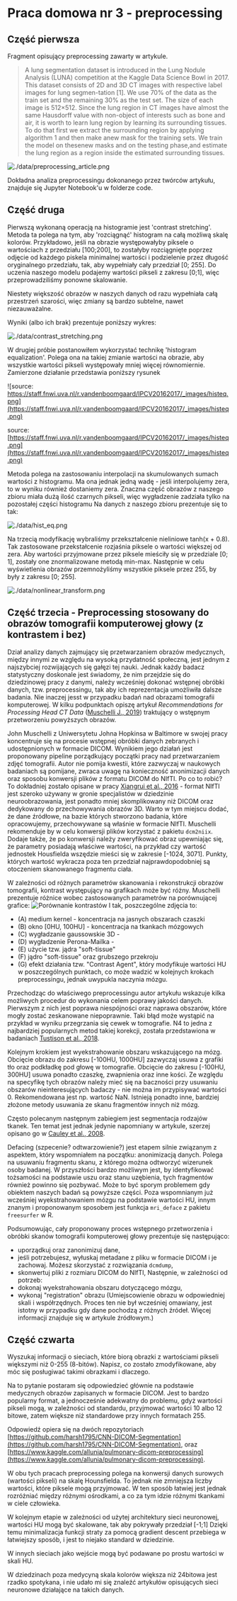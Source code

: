 # Praca domowa nr 3 - preprocessing
## Część pierwsza
Fragment opisujący preprocessing zawarty w artykule.
>A lung segmentation dataset is introduced in the Lung Nodule Analysis (LUNA) competition at the Kaggle Data Science Bowl in 2017.  This dataset consists of 2D and 3D CT images with respective label images for lung segmen-tation [1].  We use 70% of the data as the train set and the remaining 30% as the test set.  The size of each image is 512×512. Since the lung region in CT images have almost the same Hausdorff value with non-object of interests such as bone and air, it is worth to learn lung region by learning its surrounding tissues.  To do that first we extract the surrounding region by applying algorithm 1 and then make anew mask for the training sets. We train the model on thesenew masks and on the testing phase,and estimate the lung region as a region inside the estimated surrounding tissues.
>
![./data/preprocessing_article.png](./data/preprocessing_article.png)

Dokładna analiza preprocessingu dokonanego przez twórców artykułu, znajduje się Jupyter Notebook'u w folderze code.
## Część druga


Pierwszą wykonaną operacją na histogramie jest 'contrast stretching'. Metoda ta polega na tym, aby 'rozciągnąć' histogram na całą możliwą skalę kolorów. Przykładowo, jeśli na obrazie występowałyby piksele o wartościach z przedziału [100;200], to zostałyby rozciągnięte poprzez odjęcie od każdego piskela minimalnej wartości i podzielenie przez długość oryginalnego przedziału, tak, aby wypełniały cały przedział [0; 255]. Do uczenia naszego modelu podajemy wartości pikseli z zakresu [0;1], więc przeprowadziliśmy ponowne skalowanie.

Niestety większość obrazów w naszych danych od razu wypełniała całą przestrzeń szarości, więc zmiany są bardzo subtelne, nawet niezauważalne.

Wyniki (albo ich brak) prezentuje poniższy wykres:

![./data/contrast_stretching.png](./data/contrast_stretching.png)


W drugiej próbie postanowiłem wykorzystać technikę 'histogram equalization'. Polega ona na takiej zmianie wartości na obrazie, aby wszystkie wartości pikseli występowały mniej więcej równomiernie. Zamierzone działanie przedstawia poniższy rysunek

![source: https://staff.fnwi.uva.nl/r.vandenboomgaard/IPCV20162017/_images/histeq.png](https://staff.fnwi.uva.nl/r.vandenboomgaard/IPCV20162017/_images/histeq.png)

source: [https://staff.fnwi.uva.nl/r.vandenboomgaard/IPCV20162017/_images/histeq.png](https://staff.fnwi.uva.nl/r.vandenboomgaard/IPCV20162017/_images/histeq.png)


Metoda polega na zastosowaniu interpolacji na skumulowanych sumach wartości z histogramu. Ma ona jednak jedną wadę - jeśli interpolujemy zera, to w wyniku również dostaniemy zera. Znaczna część obrazów z naszego zbioru miała dużą ilość czarnych pikseli, więc wygładzenie zadziała tylko na pozostałej części histogramu Na danych z naszego zbioru prezentuje się to tak:

![./data/hist_eq.png](./data/hist_eq.png)

Na trzecią modyfikację wybraliśmy przekształcenie nieliniowe tanh(x + 0.8). Tak zastosowane przekstałcenie rozjaśnia piksele o wartości większej od zera.
Aby wartości przyjmowane przez piksele mieściły się w przedziale [0; 1], zostały one znormalizowane metodą min-max.  Następnie w celu wyświetlenia obrazów przemnożyliśmy wszystkie piksele przez 255, by były z zakresu [0; 255].


![./data/nonlinear_transform.png](./data/nonlinear_transform.png)

## Część trzecia - Preprocessing stosowany do obrazów tomografii komputerowej głowy (z kontrastem i bez)

Dział analizy danych zajmujący się przetwarzaniem obrazów medycznych, między innymi ze względu na wysoką przydatność społeczną, jest jednym z najszybciej rozwijających się gałęzi tej nauki. Jednak każdy badacz statystyczny doskonale jest świadomy, że nim przejdzie się do dziedzinowej pracy z danymi, należy wcześniej dokonać wstępnej obróbki danych, tzw. preprocessingu, tak aby ich reprezentacja umożliwiła dalsze badania. Nie inaczej jesst w przypadku badań nad obrazami tomografii komputerowej. W kilku podpunktach opiszę artykuł _Recommendations for Processing Head CT Data_ ([Muschelli J., 2019](https://www.frontiersin.org/articles/10.3389/fninf.2019.00061/full)) traktujący o wstępnym przetworzeniu powyższych obrazów.


John Muschelli z Uniwersytetu Johna Hopkinsa w Baltimore w swojej pracy koncentruje się na procesie wstępnej obróbki danych zebranych i udostępnionych w formacie DICOM. Wynikiem jego działań jest proponowany pipeline porządkujący początki pracy nad przetwarzaniem zdjęć tomografii. Autor nie pomija kwestii, które zazwyczaj w naukowych badaniach są pomijane, zwraca uwagę na konieczność anonimizacji danych oraz sposobu konwersji plików z formatu DICOM do NIfTI. Po co to robić? To dokładniej zostało opisane w pracy [Xiangrui et al., 2016](https://www.sciencedirect.com/science/article/abs/pii/S0165027016300073) - format NIfTI jest szeroko używany w gronie specjalistów w dziedzinie neuroobrazowania, jest ponadto mniej skomplikowany niż DICOM oraz dedykowany do przechowywania obrazów 3D. Warto w tym miejscu dodać, że dane źródłowe, na bazie których stworzono badania, które opracowujemy, przechowywane są właśnie w formacie NIfTI. Muschelli rekomenduje by w celu konwersji plików korzystać z pakietu `dcm2niix`. Dodaje także, że po konwersji należy zweryfikować obraz upewniając się, że parametry posiadają właściwe wartości, na przykład czy wartość jednostek Housfielda wszędzie mieści się w zakresie [-1024, 3071]. Punkty, których wartość wykracza poza ten przedział najprawdopodobniej są otoczeniem skanowanego fragmentu ciała.

W zależności od różnych parametrów skanowania i rekonstrukcji obrazów tomografii, kontrast występujący na grafikach może być różny. Muschelli prezentuje różnice wobec zastosowanych parametrów na porównującej grafice:
![Porównanie kontrastów](./data/fninf.png)
I tak, poszczególne zdjęcia to:
- (A) medium kernel - koncentracja na jasnych obszarach czaszki
- (B) okno [0HU, 100HU] - koncentracja na tkankach mózgowych
- (C) wygładzanie gaussowskie 3D - 
- (D) wygładzenie Perona-Mailka -
- (E) użycie tzw. jądra "soft-tissue"
- (F) jądro "soft-tissue" oraz grubszego przekroju
- (G) efekt działania tzw. "Contrast Agent", który modyfikuje wartości HU w poszczególnych punktach, co może wadzić w kolejnych krokach preprocessingu, jednak uwypukla naczynia mózgu.

Przechodząc do właściwego preprocessingu autor artykułu wskazuje kilka możliwych procedur do wykonania celem poprawy jakości danych. Pierwszym z nich jest poprawa niespójności oraz naprawa obszarów, które mogły zostać zeskanowane niepoprawnie. Taki błąd może wystąpić na przykład w wyniku przegrzania się cewek w tomografie. N4 to jedna z najbardziej popularnych metod takiej korekcji, została przedstawiona w badaniach [Tustison et al., 2018](https://doi.org/10.1109/42.668698).

Kolejnym krokiem jest wyekstrahowanie obszaru wskazującego na mózg. Obcięcie obrazu do zakresu [-100HU, 1000HU] zazwyczaj usuwa z grafiki tło oraz podkładkę pod głowę w tomografie. Obcięcie do zakresu [-100HU, 300HU] usuwa ponadto czaszkę, zwapnienia oraz inne kości. Ze względu na specyfikę tych obrazów należy mieć się na baczności przy usuwaniu obszarów nieinteresujących badaczy - nie można im przypisywać wartości 0. Rekomendowana jest np. wartość NaN. Istnieją ponadto inne, bardziej złożone metody usuwania ze skanu fragmentów innych niż mózg.

Często polecanym następnym zabiegiem jest segmentacja rodzajów tkanek. Ten temat jest jednak jedynie napomniany w artykule, szerzej opisano go w [Cauley et al., 2008](https://www.frontiersin.org/articles/10.3389/fninf.2019.00061/full#B8).

Defacing (szpecenie? odtwarzowienie?) jest etapem silnie związanym z aspektem, który wspomniałem na początku: anonimizacją danych. Polega na usuwaniu fragmentu skanu, z którego można odtworzyć wizerunek osoby badanej. W przyszłości bardzo możliwym jest, by identyfikować tożsamości na podstawie uszu oraz stanu uzębienia, tych fragmentów również powinno się pozbywać. Może to być sporym problemem gdy obiektem naszych badań są powyższe części. Poza wspomnianym już wcześniej wyekstrahowaniem mózgu na podstawie wartości HU, innym znanym i proponowanym sposobem jest funkcja `mri_deface` z pakietu `freesurfer` w R.

Podsumowując, cały proponowany proces wstępnego przetworzenia i obróbki skanów tomografii komputerowej głowy prezentuje się następująco:
- uporządkuj oraz zanonimizuj dane,
- jeśli potrzebujesz, wyłuskaj metadane z pliku w formacie DICOM i je zachowaj. Możesz skorzystać z rozwiązania `dcmdump`,
- skonwertuj pliki z rozmiaru DICOM do NIfTI,
Następnie, w zależności od potrzeb: 
- dokonaj wyekstrahowania obszaru dotyczącego mózgu,
- wykonaj "registration" obrazu (Umiejscowienie obrazu w odpowiedniej skali i współrzędnych. Proces ten nie był wcześniej omawiany, jest istotny w przypadku gdy dane pochodzą z różnych źródeł. Więcej informacji znajduje się w artykule źródłowym.)


## Część czwarta

Wyszukaj informacji o sieciach, które biorą obrazki z wartościami pikseli większymi niż 0-255 (8-bitów). Napisz, co zostało zmodyfikowane, aby móc się posługiwać takimi obrazkami i dlaczego.

Na to pytanie postaram się odpowiedzieć głównie na podstawie medycznych obrazów zapisanych w formacie DICOM. Jest to bardzo popularny format, a jednocześnie adekwatny do problemu, gdyż wartości pikseli mogą, w zależności od standardu, przyjmować wartości 10 albo 12 bitowe, zatem większe niż standardowe przy innych formatach 255. 

Odpowiedź opiera się na dwóch repozytoriach [https://github.com/harsh1795/CNN-DICOM-Segmentation](https://github.com/harsh1795/CNN-DICOM-Segmentation), oraz [https://www.kaggle.com/allunia/pulmonary-dicom-preprocessing](https://www.kaggle.com/allunia/pulmonary-dicom-preprocessing).

W obu tych pracach preprocessing polega na konwersji danych surowych (wartości pikseli) na skalę Hounsfielda. To jednak nie zmniejsza liczby wartości, które piksele mogą przyjmować. W ten sposób łatwiej jest jednak rozróżniać między różnymi ośrodkami, a co za tym idzie różnymi tkankami w ciele człowieka.

W kolejnym etapie w zależności od użytej architektury sieci neuronowej, wartości HU mogą być skalowane, tak aby pokrywały przedział [-1;1]
Dzięki temu minimalizacja funkcji straty za pomocą gradient descent przebiega w łatwiejszy sposób, i jest to niejako standard w dziedzinie. 

W innych sieciach jako wejście mogą być podawane po prostu wartości w skali HU.

W dziedzinach poza medycyną skala kolorów większa niż 24bitowa jest rzadko spotykana, i nie udało mi się znaleźć artykułów opisujących sieci neuronowe działające na takich danych.
